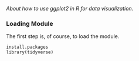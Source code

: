 *About how to use ggplot2 in R for data visualization.*

### Loading Module  

The first step is, of course, to load the module.

```
install.packages
library(tidyverse)

